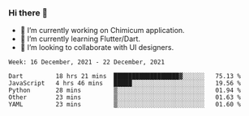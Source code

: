 ### Hi there 👋

<!--
**devcat37/devcat37** is a ✨ _special_ ✨ repository because its `README.md` (this file) appears on your GitHub profile.-->


- 🔭 I’m currently working on Chimicum application.
- 🌱 I’m currently learning Flutter/Dart.
- 👯 I’m looking to collaborate with UI designers.
<!-- - 🤔 I’m looking for help with ... -->

<!--START_SECTION:waka-->
```text
Week: 16 December, 2021 - 22 December, 2021

Dart         18 hrs 21 mins  ██████████████████▓░░░░░░   75.13 % 
JavaScript   4 hrs 46 mins   █████░░░░░░░░░░░░░░░░░░░░   19.56 % 
Python       28 mins         ▒░░░░░░░░░░░░░░░░░░░░░░░░   01.94 % 
Other        23 mins         ▒░░░░░░░░░░░░░░░░░░░░░░░░   01.63 % 
YAML         23 mins         ▒░░░░░░░░░░░░░░░░░░░░░░░░   01.60 % 
```
<!--END_SECTION:waka-->

